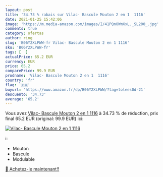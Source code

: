 ```yaml
---
layout: post
title: '34.73 % rabais sur Vilac- Bascule Mouton 2 en 1  1116'
date: 2021-01-25 15:42:06
image: 'https://m.media-amazon.com/images/I/41PQnOWmXxL._SL200_.jpg'
comments: true
category: ofertas
author: ring
slug: 'B06Y2XLPWW-fr Vilac- Bascule Mouton 2 en 1 1116'
sku: 'B06Y2XLPWW-fr'
tags: [  ]
actualPrice: 65.2 EUR
currency: EUR
price: 65.2
comparePrice: 99.9 EUR
prodname: 'Vilac- Bascule Mouton 2 en 1  1116'
country: 'fr'
flag: '🇫🇷'
buyurl: 'https://www.amazon.fr/dp/B06Y2XLPWW/?tag=tolees0d-21'
descuento: '34.73'
average: '65.2'
---
```


Vous avez [Vilac- Bascule Mouton 2 en 1  1116](https://www.amazon.fr/dp/B06Y2XLPWW/?tag=tolees0d-21)  à  34.73 % de réduction, prix final  65.2 EUR (original: 99.9 EUR) ici:

[![Vilac- Bascule Mouton 2 en 1  1116](https://m.media-amazon.com/images/I/41PQnOWmXxL._SL200_.jpg)](https://www.amazon.fr/dp/B06Y2XLPWW/?tag=tolees0d-21)

ℹ️:

- Mouton
- Bascule
- Modulable

[🛒 Achetez-le maintenant!!](https://www.amazon.fr/dp/B06Y2XLPWW/?tag=tolees0d-21)
